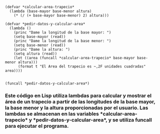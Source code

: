 ~~~
(defvar *calcular-area-trapecio*
  (lambda (base-mayor base-menor altura)
    (* (/ (+ base-mayor base-menor) 2) altura)))

(defvar *pedir-datos-y-calcular-area*
  (lambda ()
    (princ "Dame la longitud de la base mayor: ")
    (setq base-mayor (read))
    (princ "Dame la longitud de la base menor: ")
    (setq base-menor (read))
    (princ "Dame la altura: ")
    (setq altura (read))
    (let ((area (funcall *calcular-area-trapecio* base-mayor base-menor altura)))
      (format t "El Area del trapecio es ~,2F unidades cuadradas" area))))


(funcall *pedir-datos-y-calcular-area*) 
~~~   

<h3>Este código en Lisp utiliza lambdas para calcular y mostrar el área de un trapecio a partir de las longitudes de la base mayor, 
la base menor y la altura proporcionadas por el usuario. 
Las lambdas se almacenan en las variables *calcular-area-trapecio* y *pedir-datos-y-calcular-area*, 
y se utiliza funcall para ejecutar el programa.</h3>
